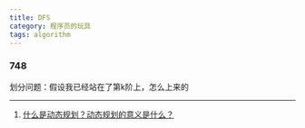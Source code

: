 ```yaml
---
title: DFS
category: 程序员的玩具
tags: algorithm
---
```


### 748
划分问题：假设我已经站在了第k阶上，怎么上来的




---
1. [什么是动态规划？动态规划的意义是什么？](https://www.zhihu.com/question/23995189)
